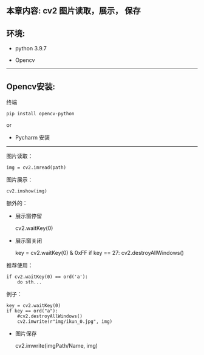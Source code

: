 本章内容: cv2 图片读取，展示， 保存
-----------

环境: 
---

* python 3.9.7

* Opencv

-----------
Opencv安装:
--

终端


    pip install opencv-python

or

* Pycharm 安装

----
图片读取：


    img = cv2.imread(path)

图片展示：

    cv2.imshow(img)

额外的：
* 展示窗停留


    cv2.waitKey(0)

* 展示窗关闭



    key = cv2.waitKey(0) & 0xFF
    if key == 27:
        cv2.destroyAllWindows()

推荐使用：

    if cv2.waitKey(0) == ord('a'):
        do sth...

例子：
    
    key = cv2.waitKey(0) 
    if key == ord("a"):
        #cv2.destroyAllWindows()
        cv2.imwrite(r"img/ikun_0.jpg", img)

* 图片保存


    cv2.imwrite(imgPath/Name, img)




